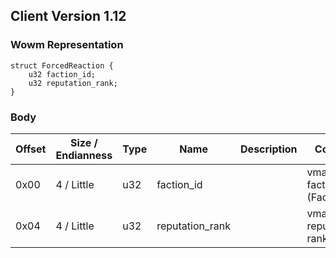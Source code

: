 ## Client Version 1.12

### Wowm Representation
```rust,ignore
struct ForcedReaction {
    u32 faction_id;
    u32 reputation_rank;
}
```
### Body
| Offset | Size / Endianness | Type | Name | Description | Comment |
| ------ | ----------------- | ---- | ---- | ----------- | ------- |
| 0x00 | 4 / Little | u32 | faction_id |  | vmangos: faction_id (Faction.dbc) |
| 0x04 | 4 / Little | u32 | reputation_rank |  | vmangos: reputation rank |
